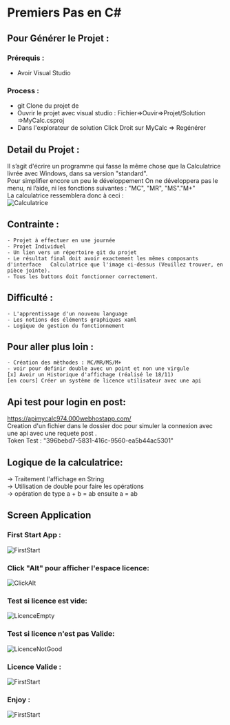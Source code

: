 ﻿# Premiers Pas en C#

## Pour Générer le Projet : 
### Prérequis :
 - Avoir Visual Studio
### Process : 
- git Clone du projet de
- Ouvrir le projet avec visual studio : Fichier=>Ouvir=>Projet/Solution =>MyCalc.csproj
- Dans l'explorateur de solution Click Droit sur MyCalc => Regénérer

## Detail du Projet :
Il s’agit d'écrire un programme qui fasse la même chose que la Calculatrice livrée avec Windows, dans sa version "standard". </br>
Pour simplifier encore un peu le développement On ne développera pas le menu, ni l’aide, ni les fonctions suivantes : 
"MC", "MR", "MS"."M+" 
</br> La calculatrice ressemblera donc à ceci :</br>
![Calculatrice](img/calculatrice.png)

## Contrainte :
	- Projet à effectuer en une journée
	- Projet Individuel
	- Un lien vers un répertoire git du projet
	- Le résultat final doit avoir exactement les mêmes composants d'interface   Calculatrice que l'image ci-dessus (Veuillez trouver, en pièce jointe). 
	- Tous les buttons doit fonctionner correctement.

## Difficulté :
	- L'apprentissage d'un nouveau language
	- Les notions des éléments graphiques xaml
	- Logique de gestion du fonctionnement

## Pour aller plus loin :
	- Création des mèthodes : MC/MR/MS/M+
	- voir pour definir double avec un point et non une virgule
	[x] Avoir un Historique d'affichage (réalisé le 18/11)
	[en cours] Créer un système de licence utilisateur avec une api


## Api test pour login en post:
https://apimycalc974.000webhostapp.com/ </br>
Creation d'un fichier dans le dossier doc pour simuler la connexion avec une api avec une requete post .</br>
Token Test : "396bebd7-5831-416c-9560-ea5b44ac5301"

## Logique de la calculatrice:
-> Traitement l'affichage en String</br>
-> Utilisation de double pour faire les opérations</br>
-> opération de type a + b = ab ensuite a = ab</br>

## Screen Application

### First Start App : 
![FirstStart](img/firstStart.png)
### Click "Alt" pour afficher l'espace licence:
![ClickAlt](img/clickAlt.png)
### Test si licence est vide:
![LicenceEmpty](img/licenceEmpty.png)
### Test si licence n'est pas Valide:
![LicenceNotGood](img/licenceNotGood.png)
### Licence Valide : 
![FirstStart](img/licenceGreat.png)
### Enjoy : 
![FirstStart](img/enjoy.png)